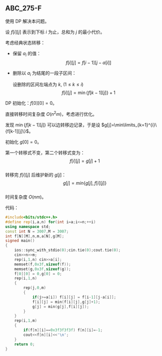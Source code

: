 ## ABC_275-F

使用 DP 解决本问题。  

设 $f[i][j]$ 表示到下标 $i$ 为止，总和为 $j$ 的最小代价。  

考虑经典状态转移：  

- 保留 $a_i$ 的值：  
  $$
  f[i][j] = f[i-1][j-a[i]]
  $$

- 删除以 $a_i$ 为结尾的一段子区间：  

  设删除的区间左端点为 $k$, $(1\le k \le i)$  
  $$
  f[i][j] = \min\{f[k-1][j]\} +1
  $$  

DP 初始化：$f[0][0]=0$。  

直接转移时间复杂度 $O(n^2m)$，考虑进行优化。  

发现 $\min\{f[k-1][j]\}$ 可以边转移边记录，于是设 $g[j]=\min\limits_{k=1}^{i}\{f[k-1][j]\}$。  

初始化 $g[0]=0$。  

第一个转移式不变，第二个转移式变为：  
$$
f[i][j] = g[j]+1
$$  
转移完 $f[i][j]$ 后维护新的 $g[j]$：  
$$
g[j] = min\{g[j],f[i][j]\}
$$  
时间复杂度 $O(nm)$。  

代码：  

```cpp
#include<bits/stdc++.h>
#define rep(i,a,n) for(int i=a;i<=n;++i)
using namespace std;
const int N = 3007,M = 3007;
int f[N][M],n,m,a[N],g[M];
signed main()
{
	ios::sync_with_stdio(0);cin.tie(0);cout.tie(0);
	cin>>n>>m;
	rep(i,1,n) cin>>a[i];
	memset(f,0x3f,sizeof(f));
	memset(g,0x3f,sizeof(g));
	f[0][0] = 0,g[0] = 0;
	rep(i,1,n)
	{
		rep(j,0,m)
		{
			if(j>=a[i]) f[i][j] = f[i-1][j-a[i]];
			f[i][j] = min(f[i][j],g[j]+1);
			g[j] = min(g[j],f[i][j]);
		}
	}
	rep(i,1,m) 
	{
		if(f[n][i]==0x3f3f3f3f) f[n][i]=-1;
		cout<<f[n][i]<<'\n';	
	}
	return 0;
}

```

